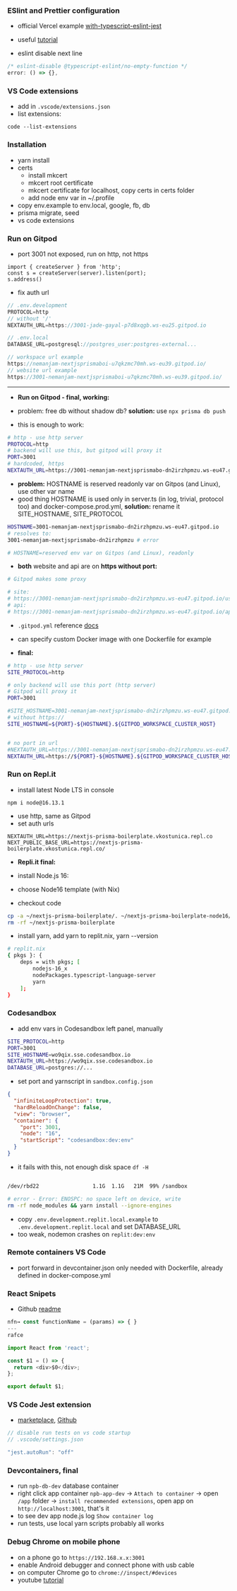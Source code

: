 ### ESlint and Prettier configuration

- official Vercel example [with-typescript-eslint-jest](https://github.com/vercel/next.js/tree/canary/examples/with-typescript-eslint-jest)

- useful [tutorial](https://paulintrognon.fr/blog/typescript-prettier-eslint-next-js)
- eslint disable next line

```ts
/* eslint-disable @typescript-eslint/no-empty-function */
error: () => {},
```

### VS Code extensions

- add in `.vscode/extensions.json`
- list extensions:

```
code --list-extensions
```

### Installation

- yarn install
- certs
  - install mkcert
  - mkcert root certificate
  - mkcert certificate for localhost, copy certs in certs folder
  - add node env var in ~/.profile
- copy env.example to env.local, google, fb, db
- prisma migrate, seed
- vs code extensions

### Run on Gitpod

- port 3001 not exposed, run on http, not https

```
import { createServer } from 'http';
const s = createServer(server).listen(port);
s.address()
```

- fix auth url

```ts
// .env.development
PROTOCOL=http
// without '/'
NEXTAUTH_URL=https://3001-jade-gayal-p7d8xqgb.ws-eu25.gitpod.io

// .env.local
DATABASE_URL=postgresql://postgres_user:postgres-external...
```

```ts
// workspace url example
https://nemanjam-nextjsprismaboi-u7qkzmc70mh.ws-eu39.gitpod.io/
// website url example
https://3001-nemanjam-nextjsprismaboi-u7qkzmc70mh.ws-eu39.gitpod.io/
```

---

- **Run on Gitpod - final, working:**

- problem: free db without shadow db? **solution:** use `npx prisma db push`

- this is enough to work:

```bash
# http - use http server
PROTOCOL=http
# backend will use this, but gitpod will proxy it
PORT=3001
# hardcoded, https
NEXTAUTH_URL=https://3001-nemanjam-nextjsprismabo-dn2irzhpmzu.ws-eu47.gitpod.io

```

- **problem:** HOSTNAME is reserved readonly var on Gitpos (and Linux), use other var name
- good thing HOSTNAME is used only in server.ts (in log, trivial, protocol too) and docker-compose.prod.yml, **solution:** rename it SITE_HOSTNAME, SITE_PROTOCOL

```bash
HOSTNAME=3001-nemanjam-nextjsprismabo-dn2irzhpmzu.ws-eu47.gitpod.io
# resolves to:
3001-nemanjam-nextjsprismabo-dn2irzhpmzu # error

# HOSTNAME=reserved env var on Gitpos (and Linux), readonly
```

- **both** website and api are on **https without port:**

```bash
# Gitpod makes some proxy

# site:
# https://3001-nemanjam-nextjsprismabo-dn2irzhpmzu.ws-eu47.gitpod.io/users/
# api:
# https://3001-nemanjam-nextjsprismabo-dn2irzhpmzu.ws-eu47.gitpod.io/api/users/?page=1
```

- `.gitpod.yml` reference [docs](https://www.gitpod.io/docs/references/gitpod-yml#image)
- can specify custom Docker image with one Dockerfile for example

- **final:**

```bash
# http - use http server
SITE_PROTOCOL=http

# only backend will use this port (http server)
# Gitpod will proxy it
PORT=3001

#SITE_HOSTNAME=3001-nemanjam-nextjsprismabo-dn2irzhpmzu.ws-eu47.gitpod.io
# without https://
SITE_HOSTNAME=${PORT}-${HOSTNAME}.${GITPOD_WORKSPACE_CLUSTER_HOST}


# no port in url
#NEXTAUTH_URL=https://3001-nemanjam-nextjsprismabo-dn2irzhpmzu.ws-eu47.gitpod.io
NEXTAUTH_URL=https://${PORT}-${HOSTNAME}.${GITPOD_WORKSPACE_CLUSTER_HOST}
```

### Run on Repl.it

- install latest Node LTS in console

```
npm i node@16.13.1
```

- use http, same as Gitpod
- set auth urls

```
NEXTAUTH_URL=https://nextjs-prisma-boilerplate.vkostunica.repl.co
NEXT_PUBLIC_BASE_URL=https://nextjs-prisma-boilerplate.vkostunica.repl.co/
```

- **Repli.it final:**

- install Node.js 16:
- choose Node16 template (with Nix)
- checkout code

```bash
cp -a ~/nextjs-prisma-boilerplate/. ~/nextjs-prisma-boilerplate-node16/
rm -rf ~/nextjs-prisma-boilerplate
```

- install yarn, add yarn to replit.nix, yarn --version

```bash
# replit.nix
{ pkgs }: {
	deps = with pkgs; [
		nodejs-16_x
		nodePackages.typescript-language-server
        yarn
	];
}
```

### Codesandbox

- add env vars in Codesandbox left panel, manually

```bash
SITE_PROTOCOL=http
PORT=3001
SITE_HOSTNAME=wo9qix.sse.codesandbox.io
NEXTAUTH_URL=https://wo9qix.sse.codesandbox.io
DATABASE_URL=postgres://...
```

- set port and yarnscript in `sandbox.config.json`

```json
{
  "infiniteLoopProtection": true,
  "hardReloadOnChange": false,
  "view": "browser",
  "container": {
    "port": 3001,
    "node": "16",
    "startScript": "codesandbox:dev:env"
  }
}
```

- it fails with this, not enough disk space `df -H`

```bash

/dev/rbd22                 1.1G  1.1G   21M  99% /sandbox

# error - Error: ENOSPC: no space left on device, write
rm -rf node_modules && yarn install --ignore-engines
```

- copy `.env.development.replit.local.example` to `.env.development.replit.local` and set DATABASE_URL
- too weak, nodemon crashes on `replit:dev:env`

### Remote containers VS Code

- port forward in devcontainer.json only needed with Dockerfile, already defined in docker-compose.yml

### React Snipets

- Github [readme](https://github.com/dsznajder/vscode-react-javascript-snippets/blob/HEAD/docs/Snippets.md)

```js
nfn→ const functionName = (params) => { }
---
rafce

import React from 'react';

const $1 = () => {
  return <div>$0</div>;
};

export default $1;
```

### VS Code Jest extension

- [marketplace](https://marketplace.visualstudio.com/items?itemName=Orta.vscode-jest), [Github](https://github.com/jest-community/vscode-jest)

```ts
// disable run tests on vs code startup
// .vscode/settings.json

"jest.autoRun": "off"
```

### Devcontainers, final

- run `npb-db-dev` database container
- right click app container `npb-app-dev` -> `Attach to container` -> open `/app` folder -> `install recommended extensions`, open app on `http://localhost:3001`, that's it
- to see dev app node.js log `Show container log`
- run tests, use local yarn scripts probably all works

### Debug Chrome on mobile phone

- on a phone go to `https://192.168.x.x:3001`
- enable Android debugger and connect phone with usb cable
- on computer Chrome go to `chrome://inspect/#devices`
- youtube [tutorial](https://www.youtube.com/watch?v=5t5XZKUgp9Y)
